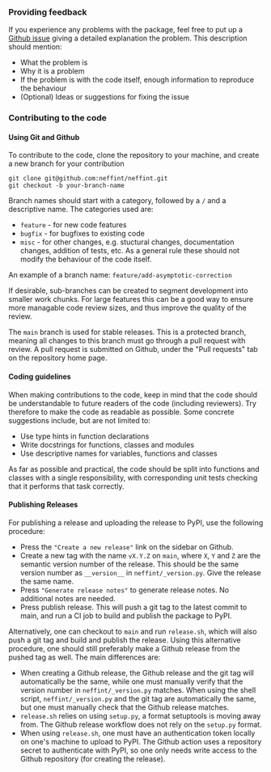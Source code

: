 ### Providing feedback

If you experience any problems with the package, feel free to put up a [Github issue](https://github.com/neffint/neffint/issues) giving a detailed explanation the problem. This description should mention:

- What the problem is
- Why it is a problem
- If the problem is with the code itself, enough information to reproduce the behaviour
- (Optional) Ideas or suggestions for fixing the issue

### Contributing to the code

#### Using Git and Github

To contribute to the code, clone the repository to your machine, and create a new branch for your contribution

    git clone git@github.com:neffint/neffint.git
    git checkout -b your-branch-name

Branch names should start with a category, followed by a `/` and a descriptive name. The categories used are:
- `feature` - for new code features
- `bugfix` - for bugfixes to existing code
- `misc` - for other changes, e.g. stuctural changes, documentation changes, addition of tests, etc. As a general rule these should not modify the behaviour of the code itself.

An example of a branch name: `feature/add-asymptotic-correction`

If desirable, sub-branches can be created to segment development into smaller work chunks. For large features this can be a good way to ensure more managable code review sizes, and thus improve the quality of the review.

The `main` branch is used for stable releases. This is a protected branch, meaning all changes to this branch must go through a pull request with review. A pull request is submitted on Github, under the "Pull requests" tab on the repository home page.

#### Coding guidelines

When making contributions to the code, keep in mind that the code should be understandable to future readers of the code (including reviewers). Try therefore to make the code as readable as possible. Some concrete suggestions include, but are not limited to:
- Use type hints in function declarations
- Write docstrings for functions, classes and modules
- Use descriptive names for variables, functions and classes

As far as possible and practical, the code should be split into functions and classes with a single responsibility, with corresponding unit tests checking that it performs that task correctly.

#### Publishing Releases

For publishing a release and uploading the release to PyPI, use the following procedure:

- Press the `"Create a new release"` link on the sidebar on Github.
- Create a new tag with the name `vX.Y.Z` on `main`, where `X`, `Y` and `Z` are the semantic version number of the release. This should be the same version number as `__version__` in `neffint/_version.py`. Give the release the same name.
- Press `"Generate release notes"` to generate release notes. No additional notes are needed.
- Press publish release. This will push a git tag to the latest commit to main, and run a CI job to build and publish the package to PyPI.

Alternatively, one can checkout to `main` and run `release.sh`, which will also push a git tag and build and publish the release. Using this alternative procedure, one should still preferably make a Github release from the pushed tag as well. The main differences are:

- When creating a Github release, the Github release and the git tag will automatically be the same, while one must manually verify that the version number in `neffint/_version.py` matches. When using the shell script, `neffint/_version.py` and the git tag are automatically the same, but one must manually check that the Github release matches.
- `release.sh` relies on using `setup.py`, a format setuptools is moving away from. The Github release workflow does not rely on the `setup.py` format.
- When using `release.sh`, one must have an authentication token locally on one's machine to upload to PyPI. The Github action uses a repository secret to authenticate with PyPI, so one only needs write access to the Github repository (for creating the release).
